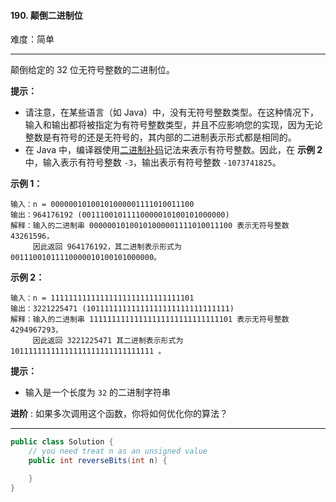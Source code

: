 #### 190. 颠倒二进制位

难度：简单

---

颠倒给定的 32 位无符号整数的二进制位。

**提示：**

* 请注意，在某些语言（如 Java）中，没有无符号整数类型。在这种情况下，输入和输出都将被指定为有符号整数类型，并且不应影响您的实现，因为无论整数是有符号的还是无符号的，其内部的二进制表示形式都是相同的。
* 在 Java 中，编译器使用[二进制补码](https://baike.baidu.com/item/二进制补码/5295284)记法来表示有符号整数。因此，在  **示例
  2**中，输入表示有符号整数 `-3`，输出表示有符号整数 `-1073741825`。

**示例 1：**

```
输入：n = 00000010100101000001111010011100
输出：964176192 (00111001011110000010100101000000)
解释：输入的二进制串 00000010100101000001111010011100 表示无符号整数 43261596，
     因此返回 964176192，其二进制表示形式为 00111001011110000010100101000000。
```

**示例 2：**

```
输入：n = 11111111111111111111111111111101
输出：3221225471 (10111111111111111111111111111111)
解释：输入的二进制串 11111111111111111111111111111101 表示无符号整数 4294967293，
     因此返回 3221225471 其二进制表示形式为 10111111111111111111111111111111 。
```

**提示：**

* 输入是一个长度为 `32` 的二进制字符串

**进阶** : 如果多次调用这个函数，你将如何优化你的算法？

---

```Java
public class Solution {
    // you need treat n as an unsigned value
    public int reverseBits(int n) {

    }
}
```